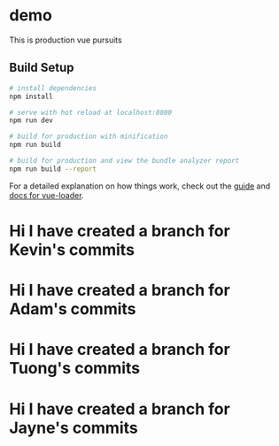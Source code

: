 # demo

This is production vue pursuits

## Build Setup

``` bash
# install dependencies
npm install

# serve with hot reload at localhost:8080
npm run dev

# build for production with minification
npm run build

# build for production and view the bundle analyzer report
npm run build --report
```

For a detailed explanation on how things work, check out the [guide](http://vuejs-templates.github.io/webpack/) and [docs for vue-loader](http://vuejs.github.io/vue-loader).


# Hi I have created a branch for Kevin's commits 


# Hi I have created a branch for Adam's commits


# Hi I have created a branch for Tuong's commits 


# Hi I have created a branch for Jayne's commits